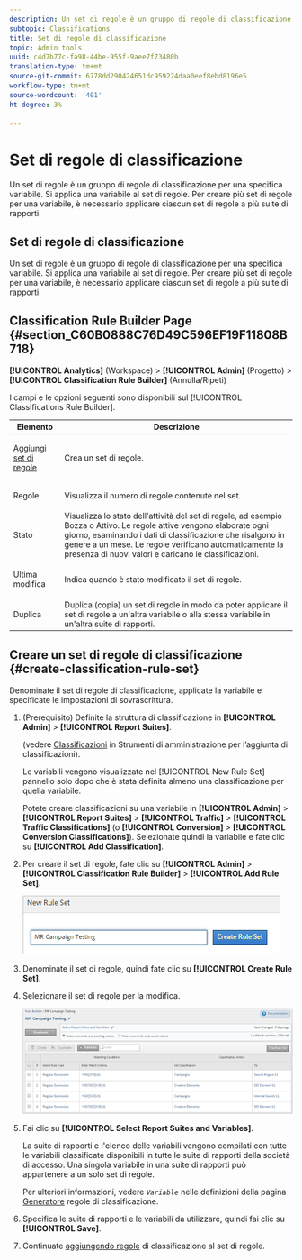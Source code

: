 ```yaml
---
description: Un set di regole è un gruppo di regole di classificazione per una specifica variabile. Si applica una variabile al set di regole. Per creare più set di regole per una variabile, è necessario applicare ciascun set di regole a più suite di rapporti.
subtopic: Classifications
title: Set di regole di classificazione
topic: Admin tools
uuid: c4d7b77c-fa98-44be-955f-9aee7f73480b
translation-type: tm+mt
source-git-commit: 6778dd290424651dc959224daa0eef8ebd8196e5
workflow-type: tm+mt
source-wordcount: '401'
ht-degree: 3%

---
```



# Set di regole di classificazione

Un set di regole è un gruppo di regole di classificazione per una specifica variabile. Si applica una variabile al set di regole. Per creare più set di regole per una variabile, è necessario applicare ciascun set di regole a più suite di rapporti.

## Set di regole di classificazione

Un set di regole è un gruppo di regole di classificazione per una specifica variabile. Si applica una variabile al set di regole. Per creare più set di regole per una variabile, è necessario applicare ciascun set di regole a più suite di rapporti.

## Classification Rule Builder Page {#section_C60B0888C76D49C596EF19F11808B718}

**[!UICONTROL Analytics]** (Workspace) > **[!UICONTROL Admin]** (Progetto) > **[!UICONTROL Classification Rule Builder]** (Annulla/Ripeti)

I campi e le opzioni seguenti sono disponibili sul [!UICONTROL Classifications Rule Builder].

<table id="table_A5D92409969747E39E041216A5AA32CD"> 
 <thead> 
  <tr> 
   <th colname="col1" class="entry"> Elemento </th> 
   <th colname="col2" class="entry"> Descrizione </th> 
  </tr> 
 </thead>
 <tbody> 
  <tr> 
   <td colname="col1"> <p><a href="/help/components/classifications/crb/classification-rule-set.md"  > Aggiungi set di regole</a> </p> </td> 
   <td colname="col2"> <p>Crea un set di regole. </p> </td> 
  </tr> 
  <tr> 
   <td colname="col1"> <p>Regole </p> </td> 
   <td colname="col2"> Visualizza il numero di regole contenute nel set. </td> 
  </tr> 
  <tr> 
   <td colname="col1"> <p>Stato </p> </td> 
   <td colname="col2"> Visualizza lo stato dell'attività del set di regole, ad esempio Bozza o Attivo. Le regole attive vengono elaborate ogni giorno, esaminando i dati di classificazione che risalgono in genere a un mese. Le regole verificano automaticamente la presenza di nuovi valori e caricano le classificazioni. </td> 
  </tr> 
  <tr> 
   <td colname="col1"> <p>Ultima modifica </p> </td> 
   <td colname="col2"> Indica quando è stato modificato il set di regole. </td> 
  </tr> 
  <tr> 
   <td colname="col1"> <p>Duplica </p> </td> 
   <td colname="col2"> Duplica (copia) un set di regole in modo da poter applicare il set di regole a un'altra variabile o alla stessa variabile in un'altra suite di rapporti. </td> 
  </tr> 
 </tbody> 
</table>

## Creare un set di regole di classificazione {#create-classification-rule-set}

Denominate il set di regole di classificazione, applicate la variabile e specificate le impostazioni di sovrascrittura.

1. (Prerequisito) Definite la struttura di classificazione in **[!UICONTROL Admin]** > **[!UICONTROL Report Suites]**.

   (vedere [Classificazioni](https://docs.adobe.com/content/help/en/analytics/components/classifications/c-classifications.html) in Strumenti di amministrazione per l’aggiunta di classificazioni).

   Le variabili vengono visualizzate nel [!UICONTROL New Rule Set] pannello solo dopo che è stata definita almeno una classificazione per quella variabile.

   Potete creare classificazioni su una variabile in **[!UICONTROL Admin]** > **[!UICONTROL Report Suites]** > **[!UICONTROL Traffic]** > **[!UICONTROL Traffic Classifications]** (o **[!UICONTROL Conversion]** > **[!UICONTROL Conversion Classifications]**). Selezionate quindi la variabile e fate clic su **[!UICONTROL Add Classification]**.

1. Per creare il set di regole, fate clic su **[!UICONTROL Admin]** > **[!UICONTROL Classification Rule Builder]** > **[!UICONTROL Add Rule Set]**.

   ![](assets/new_rule_set.png)

1. Denominate il set di regole, quindi fate clic su **[!UICONTROL Create Rule Set]**.
1. Selezionare il set di regole per la modifica.

   ![](assets/classification_rules_page.png)

1. Fai clic su **[!UICONTROL Select Report Suites and Variables]**.

   La suite di rapporti e l&#39;elenco delle variabili vengono compilati con tutte le variabili classificate disponibili in tutte le suite di rapporti della società di accesso. Una singola variabile in una suite di rapporti può appartenere a un solo set di regole.

   Per ulteriori informazioni, vedere *`Variable`* nelle definizioni della pagina [Generatore](/help/components/classifications/crb/classification-rule-definitions.md) regole di classificazione.
1. Specifica le suite di rapporti e le variabili da utilizzare, quindi fai clic su **[!UICONTROL Save]**.
1. Continuate [aggiungendo regole](/help/components/classifications/crb/classification-rule-set.md) di classificazione al set di regole.
